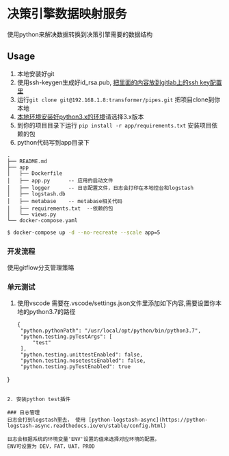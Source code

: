 # 决策引擎数据映射服务
使用python来解决数据转换到决策引擎需要的数据结构

## Usage

1. 本地安装好git
2. 使用ssh-keygen生成好id_rsa.pub, [把里面的内容放到gitlab上的ssh key配置里](https://www.jianshu.com/p/4f5cb637eff7)
3. 运行`git clone git@192.168.1.8:transformer/pipes.git` 把项目clone到你本地
4. [本地环境安装好python3.x的环境](https://www.anaconda.com/distribution/)请选择3.x版本
5. 到你的项目目录下运行 `pip install -r app/requirements.txt` 安装项目依赖的包
6. python代码写到app目录下
```
.
├── README.md
├── app
│   ├── Dockerfile
│   ├── app.py      -- 应用的启动文件
│   ├── logger      -- 日志配置文件，日志会打印在本地控台和logstash
│   ├── logstash.db
│   ├── metabase    -- metabase相关代码
│   ├── requirements.txt  --依赖的包
│   └── views.py
└── docker-compose.yaml
```
   
```bash
$ docker-compose up -d --no-recreate --scale app=5
```

### 开发流程
使用gitflow分支管理策略


### 单元测试
1. 使用vscode 需要在.vscode/settings.json文件里添加如下内容,需要设置你本地的python3.7的路径
   ```
   {
    "python.pythonPath": "/usr/local/opt/python/bin/python3.7",
    "python.testing.pyTestArgs": [
        "test"
    ],
    "python.testing.unittestEnabled": false,
    "python.testing.nosetestsEnabled": false,
    "python.testing.pyTestEnabled": true
}
   ```

2. 安装python test插件

### 日志管理
日志会打到logstash里去， 使用 [python-logstash-async](https://python-logstash-async.readthedocs.io/en/stable/config.html)

日志会根据系统的环境变量'ENV'设置的值来选择对应环境的配置。
ENV可设置为 DEV，FAT，UAT，PROD